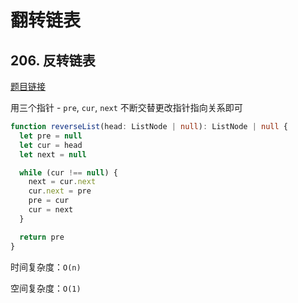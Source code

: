 # 翻转链表

## 206. 反转链表

[题目链接](https://leetcode.cn/problems/reverse-linked-list/description/)

用三个指针 - `pre`, `cur`, `next` 不断交替更改指针指向关系即可

```TypeScript
function reverseList(head: ListNode | null): ListNode | null {
  let pre = null
  let cur = head
  let next = null

  while (cur !== null) {
    next = cur.next
    cur.next = pre
    pre = cur
    cur = next
  }

  return pre
}
```

时间复杂度：`O(n)`

空间复杂度：`O(1)`
